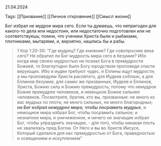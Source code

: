 21.04.2024

Tags:
[[Призвание]]
[[Личное откровение]]
[[Смысл жизни]]

Бог избрал не мудрое мира сего. Если ты думаешь, что непригоден для какого-то дела или недостоин, или недостаточно подготовлен или не соответствуешь; помни, что ученики Христа были и рыбаками, плотниками, мытарями, и, вероятно, нашлись бы и рабы.

> 1 Кор 1:20-30: "Где мудрец? Где книжник? Где совопросник века сего? Не обратил ли Бог мудрость мира сего в безумие? Ибо когда мир своею мудростью не познал Бога в премудрости Божией, то благоугодно было Богу юродством проповеди спасти верующих. Ибо и иудеи требуют чудес, и Еллины ищут мудрости; а мы проповедуем Христа распятого, для Иудеев соблазн, а для Еллинов безумие, для самих же призванных, Иудеев и Еллинов, Христа, Божию силу и Божию премудрость; потому что немудрое Божие премудрее человеков, и немощное Божие сильнее человеков. Посмотрите, братия, кто вы, призванные: не много из вас мудрых по плоти, не много сильных, не много благородных; ***но Бог избрал немудрое мира, чтобы посрамить мудрых***, и немощное мира избрал Бог, чтобы посрамить сильное; и незнатное мира, и уничиженное, и ничего не значащее избрал Бог, чтобы упразднить значащее, - для того, чтобы никакая плоть не хвалилась пред Богом. От Него и вы во Христе Иисусе, Который сделался для нас премудростью от Бога, праведностью и освящением и искуплением"
